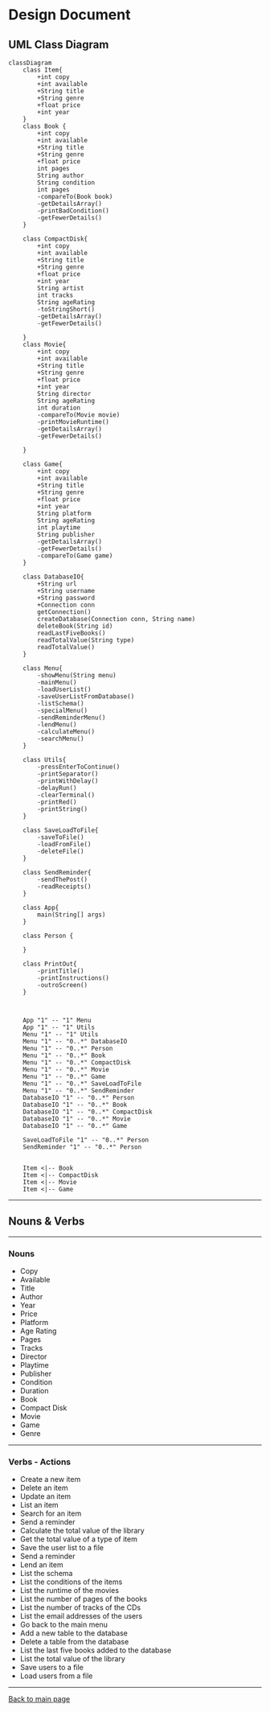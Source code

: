 # Design Document

## UML Class Diagram

```mermaid
classDiagram
    class Item{
        +int copy
        +int available
        +String title
        +String genre
        +float price
        +int year
    }
    class Book {
        +int copy
        +int available
        +String title
        +String genre
        +float price
        int pages
        String author
        String condition
        int pages
        -compareTo(Book book)
        -getDetailsArray()
        -printBadCondition()
        -getFewerDetails()
    }

    class CompactDisk{
        +int copy
        +int available
        +String title
        +String genre
        +float price
        +int year
        String artist
        int tracks
        String ageRating
        -toStringShort()
        -getDetailsArray()
        -getFewerDetails()

    }
    class Movie{
        +int copy
        +int available
        +String title
        +String genre
        +float price
        +int year
        String director
        String ageRating
        int duration
        -compareTo(Movie movie)
        -printMovieRuntime()
        -getDetailsArray()
        -getFewerDetails()

    }

    class Game{
        +int copy
        +int available
        +String title
        +String genre
        +float price
        +int year
        String platform
        String ageRating
        int playtime
        String publisher
        -getDetailsArray()
        -getFewerDetails()
        -compareTo(Game game)
    }

    class DatabaseIO{
        +String url
        +String username
        +String password
        +Connection conn
        getConnection()
        createDatabase(Connection conn, String name)
        deleteBook(String id)
        readLastFiveBooks()
        readTotalValue(String type)
        readTotalValue()
    }

    class Menu{
        -showMenu(String menu)
        -mainMenu()
        -loadUserList()
        -saveUserListFromDatabase()
        -listSchema()
        -specialMenu()
        -sendReminderMenu()
        -lendMenu()
        -calculateMenu()
        -searchMenu()
    }

    class Utils{
        -pressEnterToContinue()
        -printSeparator()
        -printWithDelay()
        -delayRun()
        -clearTerminal()
        -printRed()
        -printString()
    }

    class SaveLoadToFile{
        -saveToFile()
        -loadFromFile()
        -deleteFile()
    }

    class SendReminder{
        -sendThePost()
        -readReceipts()
    }

    class App{
        main(String[] args)
    }

    class Person {

    }

    class PrintOut{
        -printTitle()
        -printInstructions()
        -outroScreen()
    }



    App "1" -- "1" Menu
    App "1" -- "1" Utils
    Menu "1" -- "1" Utils
    Menu "1" -- "0..*" DatabaseIO
    Menu "1" -- "0..*" Person
    Menu "1" -- "0..*" Book
    Menu "1" -- "0..*" CompactDisk
    Menu "1" -- "0..*" Movie
    Menu "1" -- "0..*" Game
    Menu "1" -- "0..*" SaveLoadToFile
    Menu "1" -- "0..*" SendReminder
    DatabaseIO "1" -- "0..*" Person
    DatabaseIO "1" -- "0..*" Book
    DatabaseIO "1" -- "0..*" CompactDisk
    DatabaseIO "1" -- "0..*" Movie
    DatabaseIO "1" -- "0..*" Game

    SaveLoadToFile "1" -- "0..*" Person
    SendReminder "1" -- "0..*" Person


    Item <|-- Book
    Item <|-- CompactDisk
    Item <|-- Movie
    Item <|-- Game

```

---

## Nouns & Verbs

---

### Nouns

- Copy
- Available
- Title
- Author
- Year
- Price
- Platform
- Age Rating
- Pages
- Tracks
- Director
- Playtime
- Publisher
- Condition
- Duration
- Book
- Compact Disk
- Movie
- Game
- Genre

---

### Verbs - Actions

- Create a new item
- Delete an item
- Update an item
- List an item
- Search for an item
- Send a reminder
- Calculate the total value of the library
- Get the total value of a type of item
- Save the user list to a file
- Send a reminder
- Lend an item
- List the schema
- List the conditions of the items
- List the runtime of the movies
- List the number of pages of the books
- List the number of tracks of the CDs
- List the email addresses of the users
- Go back to the main menu
- Add a new table to the database
- Delete a table from the database
- List the last five books added to the database
- List the total value of the library
- Save users to a file
- Load users from a file

---

[Back to main page](README.md)
